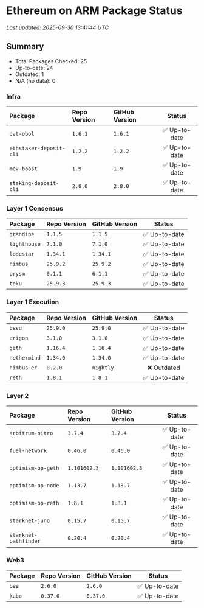 # Ethereum on ARM Package Status

_Last updated: 2025-09-30 13:41:44 UTC_

## Summary

- Total Packages Checked: 25
- Up-to-date: 24
- Outdated: 1
- N/A (no data): 0


### Infra

| Package | Repo Version | GitHub Version | Status |
|:--------|:-------------|:---------------|:------:|
| `dvt-obol` | `1.6.1` | `1.6.1` | ✅ Up-to-date |
| `ethstaker-deposit-cli` | `1.2.2` | `1.2.2` | ✅ Up-to-date |
| `mev-boost` | `1.9` | `1.9` | ✅ Up-to-date |
| `staking-deposit-cli` | `2.8.0` | `2.8.0` | ✅ Up-to-date |

### Layer 1 Consensus

| Package | Repo Version | GitHub Version | Status |
|:--------|:-------------|:---------------|:------:|
| `grandine` | `1.1.5` | `1.1.5` | ✅ Up-to-date |
| `lighthouse` | `7.1.0` | `7.1.0` | ✅ Up-to-date |
| `lodestar` | `1.34.1` | `1.34.1` | ✅ Up-to-date |
| `nimbus` | `25.9.2` | `25.9.2` | ✅ Up-to-date |
| `prysm` | `6.1.1` | `6.1.1` | ✅ Up-to-date |
| `teku` | `25.9.3` | `25.9.3` | ✅ Up-to-date |

### Layer 1 Execution

| Package | Repo Version | GitHub Version | Status |
|:--------|:-------------|:---------------|:------:|
| `besu` | `25.9.0` | `25.9.0` | ✅ Up-to-date |
| `erigon` | `3.1.0` | `3.1.0` | ✅ Up-to-date |
| `geth` | `1.16.4` | `1.16.4` | ✅ Up-to-date |
| `nethermind` | `1.34.0` | `1.34.0` | ✅ Up-to-date |
| `nimbus-ec` | `0.2.0` | `nightly` | ❌ Outdated |
| `reth` | `1.8.1` | `1.8.1` | ✅ Up-to-date |

### Layer 2

| Package | Repo Version | GitHub Version | Status |
|:--------|:-------------|:---------------|:------:|
| `arbitrum-nitro` | `3.7.4` | `3.7.4` | ✅ Up-to-date |
| `fuel-network` | `0.46.0` | `0.46.0` | ✅ Up-to-date |
| `optimism-op-geth` | `1.101602.3` | `1.101602.3` | ✅ Up-to-date |
| `optimism-op-node` | `1.13.7` | `1.13.7` | ✅ Up-to-date |
| `optimism-op-reth` | `1.8.1` | `1.8.1` | ✅ Up-to-date |
| `starknet-juno` | `0.15.7` | `0.15.7` | ✅ Up-to-date |
| `starknet-pathfinder` | `0.20.4` | `0.20.4` | ✅ Up-to-date |

### Web3

| Package | Repo Version | GitHub Version | Status |
|:--------|:-------------|:---------------|:------:|
| `bee` | `2.6.0` | `2.6.0` | ✅ Up-to-date |
| `kubo` | `0.37.0` | `0.37.0` | ✅ Up-to-date |
